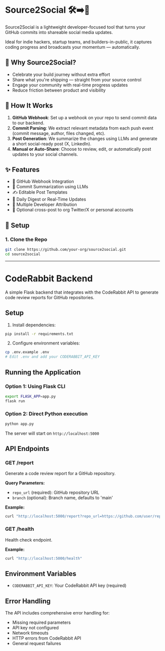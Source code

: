 # Source2Social 🛠️➡️📣

Source2Social is a lightweight developer-focused tool that turns your GitHub commits into shareable social media updates.

Ideal for indie hackers, startup teams, and builders-in-public, it captures coding progress and broadcasts your momentum — automatically.

## 🚀 Why Source2Social?

- Celebrate your build journey without extra effort
- Share what you're shipping — straight from your source control
- Engage your community with real-time progress updates
- Reduce friction between product and visibility

## 🧠 How It Works

1. **GitHub Webhook**: Set up a webhook on your repo to send commit data to our backend.
2. **Commit Parsing**: We extract relevant metadata from each push event (commit message, author, files changed, etc).
3. **Post Generation**: We summarize the changes using LLMs and generate a short social-ready post (X, LinkedIn).
4. **Manual or Auto-Share**: Choose to review, edit, or automatically post updates to your social channels.

## ✨ Features

- 📡 GitHub Webhook Integration
- 🧠 Commit Summarization using LLMs
- ✍️ Editable Post Templates
- 📅 Daily Digest or Real-Time Updates
- 👥 Multiple Developer Attribution
- 🔄 Optional cross-post to org Twitter/X or personal accounts

## 🔧 Setup

### 1. Clone the Repo

```bash
git clone https://github.com/your-org/source2social.git
cd source2social
```

---

# CodeRabbit Backend

A simple Flask backend that integrates with the CodeRabbit API to generate code review reports for GitHub repositories.

## Setup

1. Install dependencies:
```bash
pip install -r requirements.txt
```

2. Configure environment variables:
```bash
cp .env.example .env
# Edit .env and add your CODERABBIT_API_KEY
```

## Running the Application

### Option 1: Using Flask CLI
```bash
export FLASK_APP=app.py
flask run
```

### Option 2: Direct Python execution
```bash
python app.py
```

The server will start on `http://localhost:5000`

## API Endpoints

### GET /report
Generate a code review report for a GitHub repository.

**Query Parameters:**
- `repo_url` (required): GitHub repository URL
- `branch` (optional): Branch name, defaults to 'main'

**Example:**
```bash
curl "http://localhost:5000/report?repo_url=https://github.com/user/repo&branch=main"
```

### GET /health
Health check endpoint.

**Example:**
```bash
curl "http://localhost:5000/health"
```

## Environment Variables

- `CODERABBIT_API_KEY`: Your CodeRabbit API key (required)

## Error Handling

The API includes comprehensive error handling for:
- Missing required parameters
- API key not configured
- Network timeouts
- HTTP errors from CodeRabbit API
- General request failures
